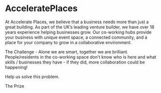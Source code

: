 # AcceleratePlaces

At Accelerate Places, we believe that a business needs more than just a great building. 
As part of the UK’s leading venture builder, we have over 18 years experience helping businesses grow. 
Our co-working hubs provide your business with unique event space, a connected community, and a place for your company to grow in a collaborative environment.


The Challenge - Alone we are smart, together we are brilliant.
People/residents in the co-working space don't know who is here and what skills / businesses they have - if they did, more collaboration could be happening!

Help us solve this problem.


The Prize

